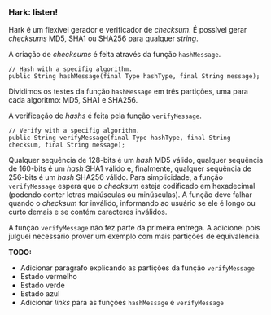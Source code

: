 ### Hark: listen!

Hark é um flexível gerador e verificador de _checksum_. É possível gerar _checksums_ MD5, SHA1 ou SHA256 para qualquer _string_.

A criação de _checksums_ é feita através da função `hashMessage`.

    // Hash with a specifig algorithm.
    public String hashMessage(final Type hashType, final String message);

Dividimos os testes da função `hashMessage` em três partições, uma para cada algoritmo: MD5, SHA1 e SHA256.

A verificação de _hashs_ é feita pela função `verifyMessage`.

    // Verify with a specifig algorithm.
    public String verifyMessage(final Type hashType, final String checksum, final String message);

Qualquer sequência de 128-bits é um _hash_ MD5 válido, qualquer sequência de 160-bits é um _hash_ SHA1 válido e, finalmente, qualquer sequência de 256-bits é um _hash_ SHA256 válido. Para simplicidade, a função `verifyMessage` espera que o _checksum_ esteja codificado em hexadecimal (podendo conter letras maiúsculas ou minúsculas). A função deve falhar quando o _checksum_ for inválido, informando ao usuário se ele é longo ou curto demais e se contém caracteres inválidos.

<!-- Sendo assim, dividimos... -->

A função `verifyMessage` não fez parte da primeira entrega. A adicionei pois julguei necessário prover um exemplo com mais partições de equivalência.

**TODO:**
- Adicionar paragrafo explicando as partições da função `verifyMessage`
- Estado vermelho
- Estado verde
- Estado azul
- Adicionar _links_ para as funções `hashMessage` e `verifyMessage`
